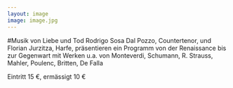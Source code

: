 ```yaml
---
layout: image
image: image.jpg
---
```


\#Musik von Liebe und Tod
Rodrigo Sosa Dal Pozzo, Countertenor, und Florian Jurzitza, Harfe, präsentieren ein Programm von der Renaissance bis zur Gegenwart mit Werken u.a. von Monteverdi, Schumann, R. Strauss, Mahler, Poulenc, Britten, De Falla

Eintritt 15 €, ermässigt 10 €
